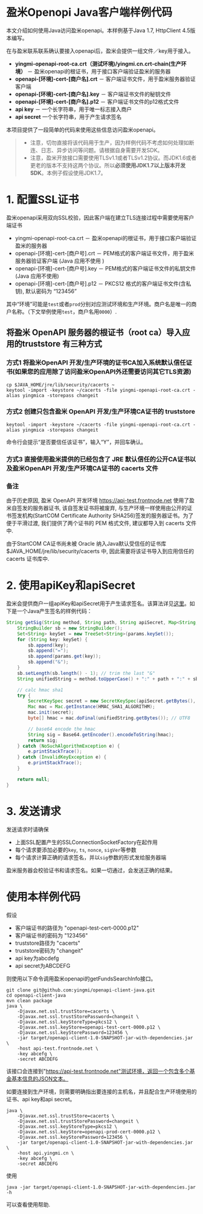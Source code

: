 盈米Openopi Java客户端样例代码
===================================

本文介绍如何使用Java访问盈米openapi。本样例基于Java 1.7, HttpClient 4.5版本编写。

在与盈米联系联系确认要接入openapi后，盈米会提供一组文件／key用于接入。

* **yingmi-openapi-root-ca.crt（测试环境)/yingmi.cn.crt-chain(生产环境）** － 盈米openapi的根证书，用于接口客户端验证盈米的服务器
* **openapi-[环境]-cert-[商户名].crt** － 客户端证书文件，用于盈米服务器验证客户端
* **openapi-[环境]-cert-[商户名].key** － 客户端证书文件的秘钥文件
* **openapi-[环境]-cert-[商户名].p12** － 客户端证书文件的p12格式文件
* **api key** － 一个长字符串，用于唯一标志接入商户
* **api secret**  一个长字符串，用于产生请求签名

本项目提供了一段简单的代码来使用这些信息访问盈米openapi。

> * 注意，切勿直接将该代码用于生产，因为样例代码不考虑如何处理如断连、日志、异步访问等问题。请根据自身需要开发SDK。
> * 注意，盈米开放接口需要使用TLSv1.1或者TLSv1.2协议。而JDK1.6或者更老的版本不支持这两个协议。所以**必须使用JDK1.7以上版本开发SDK**。本例子假设使用JDK1.7。

# 1. 配置SSL证书

盈米openapi采用双向SSL校验，因此客户端在建立TLS连接过程中需要使用客户端证书

* yingmi-openapi-root-ca.crt － 盈米openapi的根证书，用于接口客户端验证盈米的服务器
* openapi-[环境]-cert-[商户号].crt － PEM格式的客户端证书文件，用于盈米服务器验证客户端 (Java 应用不使用 )
* openapi-[环境]-cert-[商户号].key － PEM格式的客户端证书文件的私钥文件 (Java 应用不使用)
* openapi-[环境]-cert-[商户号].p12 － PKCS12 格式的客户端证书文件(含私钥), 默认密码为 “123456”

其中“环境”可能是`test`或者`prod`分别对应测试环境和生产环境。商户名是唯一的商户名称。（下文举例使用`test`，商户名用`0000`）.

## 将盈米 OpenAPI 服务器的根证书（root ca）导入应用的truststore 有三种方式

### 方式1 将盈米OpenAPI 开发/生产环境的证书CA加入系统默认信任证书(如果您的应用除了访问盈米OpenAPI外还需要访问其它TLS资源)

```
cp $JAVA_HOME/jre/lib/security/cacerts ~
keytool -import -keystore ~/cacerts -file yingmi-openapi-root-ca.crt -alias yingmica -storepass changeit

```

### 方式2 创建只包含盈米 OpenAPI 开发/生产环境CA证书的 truststore
```
keytool -import -keystore ~/cacerts -file yingmi-openapi-root-ca.crt -alias yingmica -storepass changeit
```
命令行会提示“是否要信任该证书”，输入“Y”，并回车确认。

### 方式3 直接使用盈米提供的已经包含了 JRE 默认信任的公开CA证书以及盈米OpenAPI 开发/生产环境CA证书的  cacerts 文件

### 备注

由于历史原因, 盈米 OpenAPI 开发环境 https://api-test.frontnode.net 使用了盈米自签发的服务器证书, 该自签发证书将被废弃, 与生产环境一样使用由公开的证书签发机构(StartCOM Certificate Authority SHA256)签发的服务器证书。为了便于平滑过渡, 我们提供了两个证书的 PEM 格式文件, 建议都导入到 cacerts 文件中.

由于StartCOM CA证书尚未被 Oracle 纳入Java默认受信任的证书库 $JAVA_HOME/jre/lib/security/cacerts 中, 因此需要将该证书导入到应用信任的cacerts 证书库中.


# 2. 使用apiKey和apiSecret

盈米会提供商户一组apiKey和apiSecret用于产生请求签名。该算法详见[这里](https://github.com/yingmi/openapi-docs/blob/master/oepnapi公共参数和校验.md#请求签名产生方法)。如下是一个Java产生签名的样例代码：

```java
String getSig(String method, String path, String apiSecret, Map<String, String> params) {
    StringBuilder sb = new StringBuilder();
    Set<String> keySet = new TreeSet<String>(params.keySet());
    for (String key: keySet) {
        sb.append(key);
        sb.append("=");
        sb.append(params.get(key));
        sb.append("&");
    }
    sb.setLength(sb.length() - 1); // trim the last "&"
    String unifiedString = method.toUpperCase() + ":" + path + ":" + sb.toString();

    // calc hmac sha1
    try {
        SecretKeySpec secret = new SecretKeySpec(apiSecret.getBytes(), "HmacSHA1");
        Mac mac = Mac.getInstance(HMAC_SHA1_ALGORITHM);
        mac.init(secret);
        byte[] hmac = mac.doFinal(unifiedString.getBytes()); // UTF8

        // base64 encode the hmac
        String sig = Base64.getEncoder().encodeToString(hmac);
        return sig;
    } catch (NoSuchAlgorithmException e) {
        e.printStackTrace();
    } catch (InvalidKeyException e) {
        e.printStackTrace();
    }

    return null;
}
```

# 3. 发送请求

发送请求时请确保

* 上面SSL配置产生的SSLConnectionSocketFactory在起作用
* 每个请求要添加必要的`key`, `ts`, `nonce`, `sigVer`等参数
* 每个请求计算正确的请求签名，并以`sig`参数的形式发给服务器端

盈米服务器会校验证书和请求签名。如果一切通过，会发送正确的结果。

# 使用本样例代码

假设

* 客户端证书的路径为 "openapi-test-cert-0000.p12"
* 客户端证书的密码为 "123456"
* truststore路径为 "cacerts"
* truststore密码为 "changeit"
* api key为abcdefg
* api secret为ABCDEFG

则使用以下命令调用盈米openapi的getFundsSearchInfo接口。

```
git clone git@github.com:yingmi/openapi-client-java.git
cd openapi-client-java
mvn clean package
java \
	-Djavax.net.ssl.trustStore=cacerts \
	-Djavax.net.ssl.trustStorePassword=changeit \
	-Djavax.net.ssl.keyStoreType=pkcs12 \
	-Djavax.net.ssl.keyStore=openapi-test-cert-0000.p12 \
	-Djavax.net.ssl.keyStorePassword=123456 \
    -jar target/openapi-client-1.0-SNAPSHOT-jar-with-dependencies.jar \
    -host api-test.frontnode.net \
    -key abcefg \
    -secret ABCDEFG
```
该接口会连接到"https://api-test.frontnode.net"测试环境，返回一个包含多个基金基本信息的JSON文本。

如要连接到生产环境，则需要明确指出要连接的主机名，并且配合生产环境使用的证书、api key和api secret。

```
java \
	-Djavax.net.ssl.trustStore=cacerts \
	-Djavax.net.ssl.trustStorePassword=changeit \
	-Djavax.net.ssl.keyStoreType=pkcs12 \
	-Djavax.net.ssl.keyStore=openapi-prod-cert-0000.p12 \
	-Djavax.net.ssl.keyStorePassword=123456 \
	-jar target/openapi-client-1.0-SNAPSHOT-jar-with-dependencies.jar \
    -host api.yingmi.cn \
    -key abcefg \
    -secret ABCDEFG
```

使用

```
java -jar target/openapi-client-1.0-SNAPSHOT-jar-with-dependencies.jar -h
```

可以查看使用帮助.
